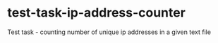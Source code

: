 # test-task-ip-address-counter
Test task - counting number of unique ip addresses in a given text file
